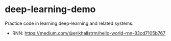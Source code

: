 # deep-learning-demo
Practice code in learning deep-learning and related systems.


* RNN: https://medium.com/@erikhallstrm/hello-world-rnn-83cd7105b767